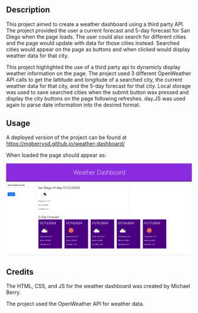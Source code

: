 # <weather-dashboard>

## Description

This project aimed to create a weather dashboard using a third party API. The project provided the user a current forecast and 5-day forecast for San Diego when the page loads. The user could also search for different cities and the page would update with data for those cities instead. Searched cities would appear on the page as buttons and when clicked would display weather data for that city.

This project highlighted the use of a third party api to dynamicly display weather information on the page. The project used 3 different OpenWeather API calls to get the lattitude and longitude of a searched city, the current weather data for that city, and the 5-day forecast for that city. Local storage was used to save searched cities when the submit button was pressed and display the city buttons on the page following refreshes. day.JS was used again to parse date information into the desired format.

## Usage

A deployed version of the project can be found at https://mgberrysd.github.io/weather-dashboard/

When loaded the page should appear as:

![Weather dashboard page deployed via github pages](assets/images/weather-dashboard.png)

## Credits

The HTML, CSS, and JS for the weather dashboard was created by Michael Berry.

The project used the OpenWeather API for weather data.